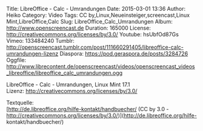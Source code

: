 Title: LibreOffice - Calc - Umrandungen
Date: 2015-03-01 13:36
Author: Heiko
Category: Video
Tags: CC by,Linux,Neueinsteiger,screencast,Linux Mint,LibreOffice,Calc
Slug: LibreOffice_Calc_Umrandungen
Album: http://www.openscreencast.de
Duration: 165000
License: http://creativecommons.org/licenses/by/3.0/
Youtube: hsUbfOd87Gs
Vimeo: 133484240
Tumblr: http://openscreencast.tumblr.com/post/111660291405/libreoffice-calc-umrandungen-lizenz
Diaspora: https://pod.geraspora.de/posts/3284726
Oggfile: http://www.librecontent.de/openscreencast/videos/openscreencast_videos_libreoffice/libreoffice_calc_umrandungen.ogg

LibreOffice - Calc - Umrandungen, Linux Mint 17.1  
Lizenz: <http://creativecommons.org/licenses/by/3.0/>  
  
Textquelle:  
[http://de.libreoffice.org/hilfe-kontakt/handbuecher/ (CC by 3.0 -
http://creativecommons.org/licenses/by/3.0/)](http://de.libreoffice.org/hilfe-
kontakt/handbuecher/)


